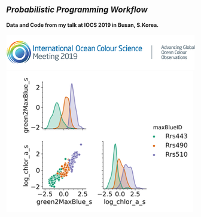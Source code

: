 ## _Probabilistic Programming Workflow_
#### Data and Code from my talk at IOCS 2019 in Busan, S.Korea.
<img src='./resources/logo-header-2019.png'>
<br>
<img src='./resources/pairplot_grouped.png?:0' width=500>
